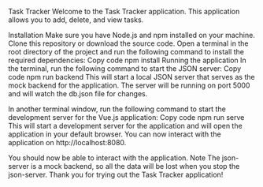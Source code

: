 Task Tracker
Welcome to the Task Tracker application. This application allows you to add, delete, and view tasks.

Installation
Make sure you have Node.js and npm installed on your machine.
Clone this repository or download the source code.
Open a terminal in the root directory of the project and run the following command to install the required dependencies:
Copy code
npm install
Running the application
In the terminal, run the following command to start the JSON server:
Copy code
npm run backend
This will start a local JSON server that serves as the mock backend for the application. The server will be running on port 5000 and will watch the db.json file for changes.

In another terminal window, run the following command to start the development server for the Vue.js application:
Copy code
npm run serve
This will start a development server for the application and will open the application in your default browser. You can now interact with the application on http://localhost:8080.

You should now be able to interact with the application.
Note
The json-server is a mock backend, so all the data will be lost when you stop the json-server.
Thank you for trying out the Task Tracker application!
